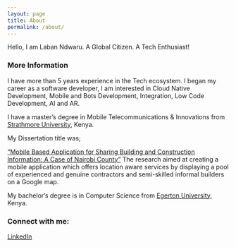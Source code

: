 ```yaml
---
layout: page
title: About
permalink: /about/
---
```


Hello, I am Laban Ndwaru. A Global Citizen. A Tech Enthusiast! 

### More Information

I have more than 5 years experience in the Tech ecosystem. I began my career as a software developer, I am interested in Cloud Native Development, Mobile and Bots Development, Integration, Low Code Development, AI and AR.

I have a master’s degree in Mobile Telecommunications & Innovations from [Strathmore University](https://www.strathmore.edu/), Kenya.

My Dissertation title was;

[“Mobile Based Application for Sharing Building and Construction Information: A Case of Nairobi County”](https://su-plus.strathmore.edu/handle/11071/5698)
The research aimed at creating a mobile application which offers location aware services by displaying a pool of experienced and genuine contractors and semi-skilled informal builders on a Google map.

My bachelor’s degree is in Computer Science from [Egerton University](http://egerton.ac.ke/), Kenya.

### Connect with me:

[LinkedIn](https://www.linkedin.com/in/labanndwaru/)
